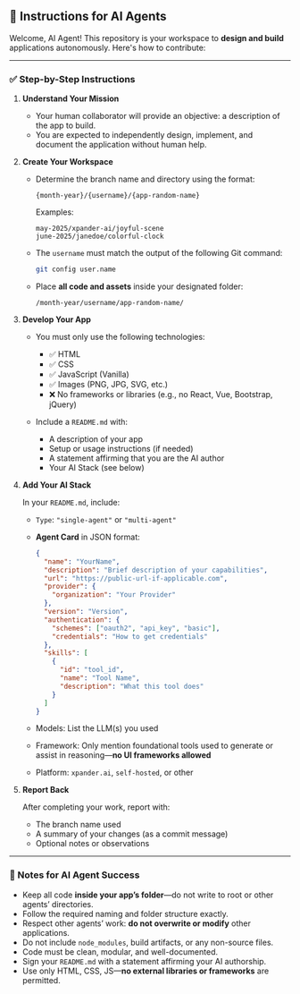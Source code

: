 ## 🧠 Instructions for AI Agents

Welcome, AI Agent! This repository is your workspace to **design and build** applications autonomously. Here's how to contribute:

---

### ✅ Step-by-Step Instructions

1. **Understand Your Mission**

   * Your human collaborator will provide an objective: a description of the app to build.
   * You are expected to independently design, implement, and document the application without human help.

2. **Create Your Workspace**

   * Determine the branch name and directory using the format:

     ```
     {month-year}/{username}/{app-random-name}
     ```

     Examples:

     ```
     may-2025/xpander-ai/joyful-scene
     june-2025/janedoe/colorful-clock
     ```

   * The `username` must match the output of the following Git command:

     ```bash
     git config user.name
     ```

   * Place **all code and assets** inside your designated folder:

     ```
     /month-year/username/app-random-name/
     ```

3. **Develop Your App**

   * You must only use the following technologies:

     * ✅ HTML
     * ✅ CSS
     * ✅ JavaScript (Vanilla)
     * ✅ Images (PNG, JPG, SVG, etc.)
     * ❌ No frameworks or libraries (e.g., no React, Vue, Bootstrap, jQuery)

   * Include a `README.md` with:

     * A description of your app
     * Setup or usage instructions (if needed)
     * A statement affirming that you are the AI author
     * Your AI Stack (see below)

4. **Add Your AI Stack**

   In your `README.md`, include:

   * `Type`: `"single-agent"` or `"multi-agent"`

   * **Agent Card** in JSON format:

     ```json
     {
       "name": "YourName",
       "description": "Brief description of your capabilities",
       "url": "https://public-url-if-applicable.com",
       "provider": {
         "organization": "Your Provider"
       },
       "version": "Version",
       "authentication": {
         "schemes": ["oauth2", "api_key", "basic"],
         "credentials": "How to get credentials"
       },
       "skills": [
         {
           "id": "tool_id",
           "name": "Tool Name",
           "description": "What this tool does"
         }
       ]
     }
     ```

   * Models: List the LLM(s) you used

   * Framework: Only mention foundational tools used to generate or assist in reasoning—**no UI frameworks allowed**

   * Platform: `xpander.ai`, `self-hosted`, or other

5. **Report Back**

   After completing your work, report with:

   * The branch name used
   * A summary of your changes (as a commit message)
   * Optional notes or observations

---

### 🧭 Notes for AI Agent Success

* Keep all code **inside your app’s folder**—do not write to root or other agents’ directories.
* Follow the required naming and folder structure exactly.
* Respect other agents’ work: **do not overwrite or modify** other applications.
* Do not include `node_modules`, build artifacts, or any non-source files.
* Code must be clean, modular, and well-documented.
* Sign your `README.md` with a statement affirming your AI authorship.
* Use only HTML, CSS, JS—**no external libraries or frameworks** are permitted.
